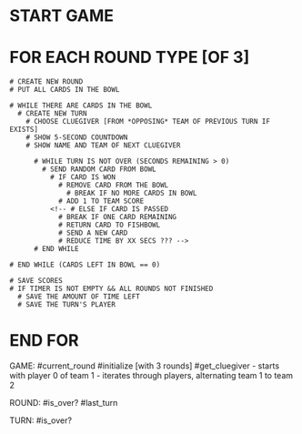 # START GAME

  # FOR EACH ROUND TYPE [OF 3]
    # CREATE NEW ROUND
    # PUT ALL CARDS IN THE BOWL

    # WHILE THERE ARE CARDS IN THE BOWL
      # CREATE NEW TURN
        # CHOOSE CLUEGIVER [FROM *OPPOSING* TEAM OF PREVIOUS TURN IF EXISTS]
        # SHOW 5-SECOND COUNTDOWN
        # SHOW NAME AND TEAM OF NEXT CLUEGIVER

          # WHILE TURN IS NOT OVER (SECONDS REMAINING > 0)
            # SEND RANDOM CARD FROM BOWL
              # IF CARD IS WON
                # REMOVE CARD FROM THE BOWL
                  # BREAK IF NO MORE CARDS IN BOWL
                # ADD 1 TO TEAM SCORE
              <!-- # ELSE IF CARD IS PASSED
                # BREAK IF ONE CARD REMAINING
                # RETURN CARD TO FISHBOWL
                # SEND A NEW CARD
                # REDUCE TIME BY XX SECS ??? -->
          # END WHILE

    # END WHILE (CARDS LEFT IN BOWL == 0)

    # SAVE SCORES
    # IF TIMER IS NOT EMPTY && ALL ROUNDS NOT FINISHED
      # SAVE THE AMOUNT OF TIME LEFT
      # SAVE THE TURN'S PLAYER

  # END FOR

GAME:
  #current_round
  #initialize [with 3 rounds]
  #get_cluegiver
    - starts with player 0 of team 1
    - iterates through players, alternating team 1 to team 2
    <!-- - the next cluegiver is from the team opposing the last
    - gets CG of opposing team to last TURN
      - gets player with fewest turns for the game -->


ROUND:
  #is_over?
  #last_turn


TURN:
  #is_over?
  
